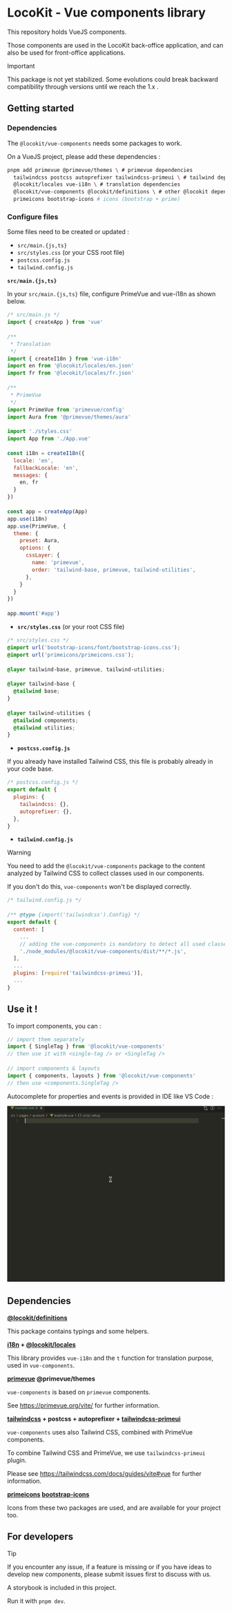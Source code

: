 # LocoKit - Vue components library

This repository holds VueJS components.

Those components are used in the LocoKit back-office application,
and can also be used for front-office applications.

> [!IMPORTANT]
> This package is not yet stabilized.
> Some evolutions could break backward compatibility through versions until we reach the 1.x .


## Getting started

### Dependencies

The `@locokit/vue-components` needs some packages to work.

On a VueJS project, please add these dependencies :

```sh
pnpm add primevue @primevue/themes \ # primevue dependencies
  tailwindcss postcss autoprefixer tailwindcss-primeui \ # tailwind dependencies
  @locokit/locales vue-i18n \ # translation dependencies
  @locokit/vue-components @locokit/definitions \ # other @locokit dependencies
  primeicons bootstrap-icons # icons (bootstrap + prime)
```

### Configure files

Some files need to be created or updated :
* `src/main.{js,ts}`
* `src/styles.css` (or your CSS root file)
* `postcss.config.js`
* `tailwind.config.js`

**`src/main.{js,ts}`**

In your `src/main.{js,ts}` file, configure PrimeVue and vue-i18n as shown below.

```js
/* src/main.js */
import { createApp } from 'vue'

/**
 * Translation
 */
import { createI18n } from 'vue-i18n'
import en from '@locokit/locales/en.json'
import fr from '@locokit/locales/fr.json'

/**
 * PrimeVue
 */
import PrimeVue from 'primevue/config'
import Aura from '@primevue/themes/aura'

import './styles.css'
import App from './App.vue'

const i18n = createI18n({
  locale: 'en',
  fallbackLocale: 'en',
  messages: {
    en, fr
  }
})

const app = createApp(App)
app.use(i18n)
app.use(PrimeVue, {
  theme: {
    preset: Aura,
    options: {
      cssLayer: {
        name: 'primevue',
        order: 'tailwind-base, primevue, tailwind-utilities',
      },
    }
  }
})

app.mount('#app')
```

* **`src/styles.css`** (or your root CSS file)

```css
/* src/styles.css */
@import url('bootstrap-icons/font/bootstrap-icons.css');
@import url('primeicons/primeicons.css');

@layer tailwind-base, primevue, tailwind-utilities;

@layer tailwind-base {
  @tailwind base;
}

@layer tailwind-utilities {
  @tailwind components;
  @tailwind utilities;
}
```

* **`postcss.config.js`**

If you already have installed Tailwind CSS,
this file is probably already in your code base.

```js
/* postcss.config.js */
export default {
  plugins: {
    tailwindcss: {},
    autoprefixer: {},
  },
}
```

* **`tailwind.config.js`**

> [!WARNING]
> You need to add the `@locokit/vue-components` package to the content
> analyzed by Tailwind CSS to collect classes used in our components.
>
> If you don't do this, `vue-components` won't be displayed correctly.



```js
/* tailwind.config.js */

/** @type {import('tailwindcss').Config} */
export default {
  content: [
    ...
    // adding the vue-components is mandatory to detect all used classes
    './node_modules/@locokit/vue-components/dist/**/*.js',
  ],
  ...
  plugins: [require('tailwindcss-primeui')],
  ...
}
```

## Use it !

To import components, you can :

```js
// import them separately
import { SingleTag } from '@locokit/vue-components'
// then use it with <single-tag /> or <SingleTag />

// import components & layouts
import { components, layouts } from '@locokit/vue-components'
// then use <components.SingleTag />
```

Autocomplete for properties and events is provided in IDE like VS Code :

![demo SignInForm](./docs/demo-signin.gif)

## Dependencies

**[@locokit/definitions](https://www.npmjs.com/package/@locokit/definitions)**

This package contains typings and some helpers.

**[i18n](https://vue-i18n.intlify.dev/) + [@locokit/locales](https://www.npmjs.com/package/@locokit/locales)**

This library provides `vue-i18n` and the `t` function for translation purpose,
used in `vue-components`.

**[primevue](https://primevue.org/) @primevue/themes**

`vue-components` is based on `primevue` components.

See https://primevue.org/vite/ for further information.

**[tailwindcss](https://tailwindcss.com/) + postcss + autoprefixer + [tailwindcss-primeui](https://github.com/primefaces/tailwindcss-primeui/)**

`vue-components` uses also Tailwind CSS, combined with PrimeVue components.

To combine Tailwind CSS and PrimeVue, we use `tailwindcss-primeui` plugin.

Please see https://tailwindcss.com/docs/guides/vite#vue for further information.

**[primeicons](https://primevue.org/icons/) [bootstrap-icons](https://icons.getbootstrap.com/)**

Icons from these two packages are used, and are available for your project too.

## For developers

> [!TIP]
> If you encounter any issue,
> if a feature is missing
> or if you have ideas to develop new components,
> please submit issues first to discuss with us.

A storybook is included in this project.

Run it with `pnpm dev`.
